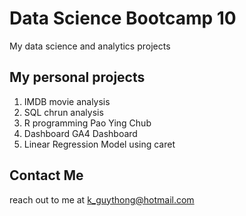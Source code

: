 # Data Science Bootcamp 10
My data science and analytics projects

## My personal projects

1. IMDB movie analysis
2. SQL chrun analysis 
3. R programming Pao Ying Chub
4. Dashboard GA4 Dashboard
5. Linear Regression Model using caret

## Contact Me
reach out to me at k_guythong@hotmail.com
